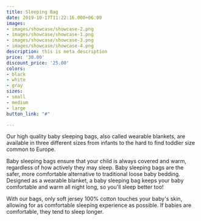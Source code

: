 ```yaml
---
title: Sleeping Bag
date: 2019-10-17T11:22:16.000+06:00
images:
- images/showcase/showcase-2.png
- images/showcase/showcase-1.png
- images/showcase/showcase-3.png
- images/showcase/showcase-4.png
description: this is meta description
price: '30.00'
discount_price: '25.00'
colors:
- black
- white
- gray
sizes:
- small
- medium
- large
button_link: "#"

---
```

Our high quality baby sleeping bags, also called wearable blankets, are available in three different sizes from infants to the hard to find toddler size common to Europe. 

Baby sleeping bags ensure that your child is always covered and warm, regardless of how actively they may sleep. Baby sleeping bags are the safer, more comfortable alternative to traditional loose baby bedding. Designed as a wearable blanket, a baby sleeping bag keeps your baby comfortable and warm all night long, so you'll sleep better too! 

With our bags, only soft jersey 100% cotton touches your baby's skin, allowing for as comfortable sleeping experience as possible. If babies are comfortable, they tend to sleep longer.